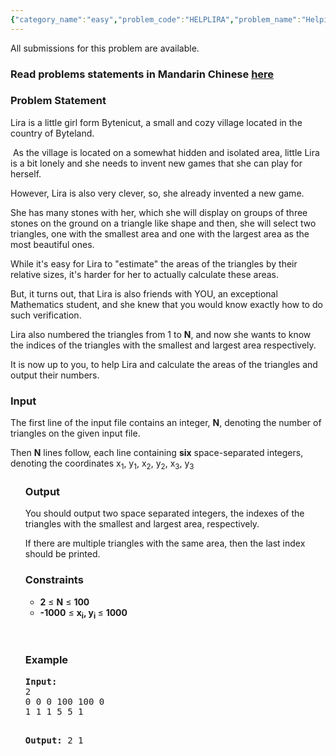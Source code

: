```yaml
---
{"category_name":"easy","problem_code":"HELPLIRA","problem_name":"Helping Lira","languages_supported":{"0":"ADA","1":"ASM","2":"BASH","3":"BF","4":"C","5":"C99 strict","6":"CAML","7":"CLOJ","8":"CLPS","9":"CPP 4.3.2","10":"CPP 4.9.2","11":"CPP14","12":"CS2","13":"D","14":"ERL","15":"FORT","16":"FS","17":"GO","18":"HASK","19":"ICK","20":"ICON","21":"JAVA","22":"JS","23":"LISP clisp","24":"LISP sbcl","25":"LUA","26":"NEM","27":"NICE","28":"NODEJS","29":"PAS fpc","30":"PAS gpc","31":"PERL","32":"PERL6","33":"PHP","34":"PIKE","35":"PRLG","36":"PYTH","37":"PYTH 3.4","38":"RUBY","39":"SCALA","40":"SCM guile","41":"SCM qobi","42":"ST","43":"TCL","44":"TEXT","45":"WSPC"},"max_timelimit":1,"source_sizelimit":50000,"problem_author":"kuruma","problem_tester":"shangjingbo","date_added":"26-02-2013","tags":{"0":"cakewalk","1":"geometry","2":"kuruma","3":"oct13"},"editorial_url":"http://discuss.codechef.com/problems/HELPLIRA","time":{"view_start_date":1381743000,"submit_start_date":1381743000,"visible_start_date":1381743000,"end_date":1735669800},"layout":"problem"}
---
```

<span class="solution-visible-txt">All submissions for this problem are available.</span><h3> Read problems statements in Mandarin Chinese <a target="_blank" href="http://www.codechef.com/download/translated/OCT13/mandarin/HELPLIRA.pdf">here</a></h3>
<h3>Problem Statement</h3>
<p>Lira is a little girl form Bytenicut, a small and cozy village located in the country of Byteland.</p>
<p> As the village is located on a somewhat hidden and isolated area, little Lira is a bit lonely and she needs to invent new games that she can play for herself.</p>
<p> However, Lira is also very clever, so, she already invented a new game. </p>
<p>She has many stones with her, which she will display on groups of three stones on the ground on a triangle like shape and then, she will select two triangles, one with the smallest area and one with the largest area as the most beautiful ones.</p>
<p>While it's easy for Lira to "estimate" the areas of the triangles by their relative sizes, it's harder for her to actually calculate these areas.</p>
<p>But, it turns out, that Lira is also friends with YOU, an exceptional Mathematics student, and she knew that you would know exactly how to do such verification.</p>
<p>Lira also numbered the triangles from 1 to <b>N</b>, and now she wants to know the indices of the triangles with the smallest and largest area respectively.</p>
<p>It is now up to you, to help Lira and calculate the areas of the triangles and output their numbers.</p>
<h3>Input</h3>
<p>The first line of the input file contains an integer, <b>N</b>, denoting the number of triangles on the given input file.</p>
<p>Then <b>N</b> lines follow, each line containing <b>six</b> space-separated integers, denoting the coordinates x<sub>1</sub>, y<sub>1</sub>, x<sub>2</sub>, y<sub>2</sub>, x<sub>3</sub>, y<sub>3</sub> </p>
<ul>
<h3>Output</h3>
<p>You should output two space separated integers, the indexes of the triangles with the smallest and largest area, respectively.</p>
<p>If there are multiple triangles with the same area, then the last index should be printed.</p>
<h3>Constraints</h3>
<ul>
<li><b>2</b> ≤ <b>N</b> ≤ <b>100</b></li>
<li><b>-1000</b> ≤ <b> x<sub>i</sub>, y<sub>i</sub> </b> ≤ <b>1000</b></li>
</ul>
<p> </p>
<h3>Example</h3>
<pre><b>Input:</b>
2
0 0 0 100 100 0
1 1 1 5 5 1

<b>Output:</b>
2 1
</pre><p> </p>
</ul>